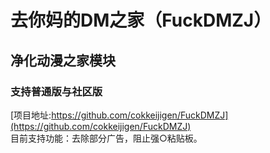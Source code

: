# 去你妈的DM之家（FuckDMZJ）
## 净化动漫之家模块
### 支持普通版与社区版
[项目地址:https://github.com/cokkeijigen/FuckDMZJ](https://github.com/cokkeijigen/FuckDMZJ)<br>
目前支持功能：去除部分广告，阻止强○粘贴板。

